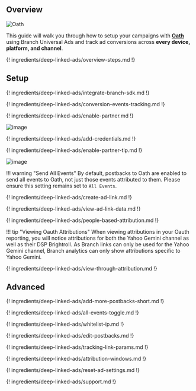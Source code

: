 ## Overview

![Oath](https://cdn.branch.io/branch-assets/ad-partner-manager/386574786681131050/oath-1544044998484.png)

This guide will walk you through how to setup your campaigns with **[Oath](https://gemini.yahoo.com/advertiser/home)** using Branch Universal Ads and track ad conversions across **every device, platform, and channel**.

{! ingredients/deep-linked-ads/overview-steps.md !}

## Setup

{! ingredients/deep-linked-ads/integrate-branch-sdk.md !}

{! ingredients/deep-linked-ads/conversion-events-tracking.md !}

{! ingredients/deep-linked-ads/enable-partner.md !}

![image](/img/pages/deep-linked-ads/oath/oath-enable.png)

{! ingredients/deep-linked-ads/add-credentials.md !}

{! ingredients/deep-linked-ads/enable-partner-tip.md !}

![image](/img/pages/deep-linked-ads/oath/oath-postbacks.png)

!!! warning "Send All Events"
	By default, postbacks to Oath are enabled to send all events to Oath, not just those events attributed to them.  Please ensure this setting remains set to `All Events`.

{! ingredients/deep-linked-ads/create-ad-link.md !}

{! ingredients/deep-linked-ads/view-ad-link-data.md !}

{! ingredients/deep-linked-ads/people-based-attribution.md !}

!!! tip "Viewing Oauth Attributions"
	When viewing attributions in your Oauth reporting, you will notice attributions for both the Yahoo Gemini channel as well as their DSP Brightroll.  As Branch links can only be used for the Yahoo Gemini channel, Branch analytics can only show attributions specific to Yahoo Gemini.

{! ingredients/deep-linked-ads/view-through-attribution.md !}

## Advanced

{! ingredients/deep-linked-ads/add-more-postbacks-short.md !}

{! ingredients/deep-linked-ads/all-events-toggle.md !}

{! ingredients/deep-linked-ads/whitelist-ip.md !}

{! ingredients/deep-linked-ads/edit-postbacks.md !}

{! ingredients/deep-linked-ads/tracking-link-params.md !}

{! ingredients/deep-linked-ads/attribution-windows.md !}

{! ingredients/deep-linked-ads/reset-ad-settings.md !}

{! ingredients/deep-linked-ads/support.md !}
